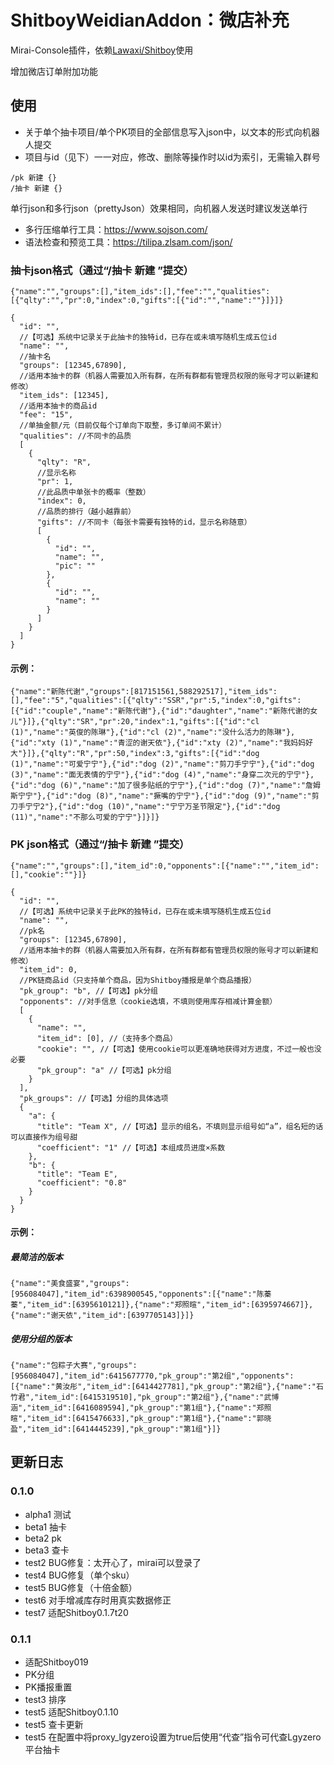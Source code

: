 # ShitboyWeidianAddon：微店补充

Mirai-Console插件，依赖[Lawaxi/Shitboy](https://github.com/Lawaxi/ShitBoy)使用

增加微店订单附加功能

## 使用

- 关于单个抽卡项目/单个PK项目的全部信息写入json中，以文本的形式向机器人提交
- 项目与id（见下）一一对应，修改、删除等操作时以id为索引，无需输入群号

~~~
/pk 新建 {}
/抽卡 新建 {}
~~~

单行json和多行json（prettyJson）效果相同，向机器人发送时建议发送单行

- 多行压缩单行工具：https://www.sojson.com/
- 语法检查和预览工具：https://tilipa.zlsam.com/json/

### 抽卡json格式（通过“/抽卡 新建 <json>”提交）

~~~json5
{"name":"","groups":[],"item_ids":[],"fee":"","qualities":[{"qlty":"","pr":0,"index":0,"gifts":[{"id":"","name":""}]}]}
~~~

~~~json5
{
  "id": "",
  //【可选】系统中记录关于此抽卡的独特id，已存在或未填写随机生成五位id
  "name": "",
  //抽卡名
  "groups": [12345,67890],
  //适用本抽卡的群（机器人需要加入所有群，在所有群都有管理员权限的账号才可以新建和修改）
  "item_ids": [12345],
  //适用本抽卡的商品id
  "fee": "15",
  //单抽金额/元（目前仅每个订单向下取整，多订单间不累计）
  "qualities": //不同卡的品质
  [
    {
      "qlty": "R",
      //显示名称
      "pr": 1,
      //此品质中单张卡的概率（整数）
      "index": 0,
      //品质的排行（越小越靠前）
      "gifts": //不同卡（每张卡需要有独特的id，显示名称随意）
      [
        {
          "id": "",
          "name": "",
          "pic": ""
        },
        {
          "id": "",
          "name": ""
        }
      ]
    }
  ]
}
~~~

#### 示例：

~~~json5
{"name":"新陈代谢","groups":[817151561,588292517],"item_ids":[],"fee":"5","qualities":[{"qlty":"SSR","pr":5,"index":0,"gifts":[{"id":"couple","name":"新陈代谢"},{"id":"daughter","name":"新陈代谢的女儿"}]},{"qlty":"SR","pr":20,"index":1,"gifts":[{"id":"cl (1)","name":"英俊的陈琳"},{"id":"cl (2)","name":"没什么活力的陈琳"},{"id":"xty (1)","name":"青涩的谢天依"},{"id":"xty (2)","name":"我妈妈好大"}]},{"qlty":"R","pr":50,"index":3,"gifts":[{"id":"dog (1)","name":"可爱宁宁"},{"id":"dog (2)","name":"剪刀手宁宁"},{"id":"dog (3)","name":"面无表情的宁宁"},{"id":"dog (4)","name":"身穿二次元的宁宁"},{"id":"dog (6)","name":"加了很多贴纸的宁宁"},{"id":"dog (7)","name":"詹姆斯宁宁"},{"id":"dog (8)","name":"撅嘴的宁宁"},{"id":"dog (9)","name":"剪刀手宁宁2"},{"id":"dog (10)","name":"宁宁万圣节限定"},{"id":"dog (11)","name":"不那么可爱的宁宁"}]}]}
~~~

### PK json格式（通过“/抽卡 新建 <json>”提交）

~~~json5
{"name":"","groups":[],"item_id":0,"opponents":[{"name":"","item_id":[],"cookie":""}]}
~~~

~~~json5
{
  "id": "",
  //【可选】系统中记录关于此PK的独特id，已存在或未填写随机生成五位id
  "name": "",
  //pk名
  "groups": [12345,67890],
  //适用本抽卡的群（机器人需要加入所有群，在所有群都有管理员权限的账号才可以新建和修改）
  "item_id": 0,
  //PK链商品id（只支持单个商品，因为Shitboy播报是单个商品播报）
  "pk_group": "b", //【可选】pk分组
  "opponents": //对手信息（cookie选填，不填则使用库存相减计算金额）
  [
    {
      "name": "",
      "item_id": [0], //（支持多个商品）
      "cookie": "", //【可选】使用cookie可以更准确地获得对方进度，不过一般也没必要
      "pk_group": "a" //【可选】pk分组
    }
  ],
  "pk_groups": //【可选】分组的具体选项
  {
    "a": {
      "title": "Team X", //【可选】显示的组名，不填则显示组号如“a”，组名短的话可以直接作为组号甜
      "coefficient": "1" //【可选】本组成员进度×系数
    },
    "b": {
      "title": "Team E",
      "coefficient": "0.8"
    }
  }         
}
~~~

#### 示例：

##### 最简洁的版本

~~~json5
{"name":"美食盛宴","groups":[956084047],"item_id":6398900545,"opponents":[{"name":"陈蓁蓁","item_id":[6395610121]},{"name":"郑照暄","item_id":[6395974667]},{"name":"谢天依","item_id":[6397705143]}]}
~~~

##### 使用分组的版本

~~~json5
{"name":"包粽子大赛","groups":[956084047],"item_id":6415677770,"pk_group":"第2组","opponents":[{"name":"黄汝彤","item_id":[6414427781],"pk_group":"第2组"},{"name":"石竹君","item_id":[6415319510],"pk_group":"第2组"},{"name":"武博涵","item_id":[6416089594],"pk_group":"第1组"},{"name":"郑照暄","item_id":[6415476633],"pk_group":"第1组"},{"name":"郭晓盈","item_id":[6414445239],"pk_group":"第1组"}]}
~~~

## 更新日志

### 0.1.0

- alpha1 测试
- beta1 抽卡
- beta2 pk
- beta3 查卡
- test2 BUG修复：太开心了，mirai可以登录了
- test4 BUG修复（单个sku）
- test5 BUG修复（十倍金额）
- test6 对手增减库存时用真实数据修正
- test7 适配Shitboy0.1.7t20

### 0.1.1

- 适配Shitboy019
- PK分组
- PK播报重置
- test3 排序
- test5 适配Shitboy0.1.10
- test5 查卡更新
- test5 在配置中将proxy_lgyzero设置为true后使用“代查”指令可代查Lgyzero平台抽卡